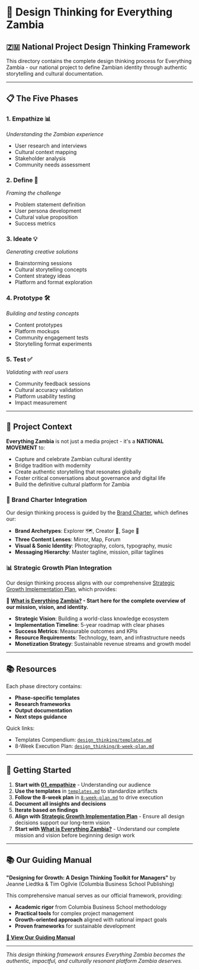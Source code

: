 # 🎯 Design Thinking for Everything Zambia

## 🇿🇲 **National Project Design Thinking Framework**

This directory contains the complete design thinking process for Everything Zambia - our national project to define Zambian identity through authentic storytelling and cultural documentation.

---

## 📋 **The Five Phases**

### 1. **Empathize** 📊
*Understanding the Zambian experience*
- User research and interviews
- Cultural context mapping
- Stakeholder analysis
- Community needs assessment

### 2. **Define** 🎯
*Framing the challenge*
- Problem statement definition
- User persona development
- Cultural value proposition
- Success metrics

### 3. **Ideate** 💡
*Generating creative solutions*
- Brainstorming sessions
- Cultural storytelling concepts
- Content strategy ideas
- Platform and format exploration

### 4. **Prototype** 🛠️
*Building and testing concepts*
- Content prototypes
- Platform mockups
- Community engagement tests
- Storytelling format experiments

### 5. **Test** ✅
*Validating with real users*
- Community feedback sessions
- Cultural accuracy validation
- Platform usability testing
- Impact measurement

---

## 🎯 **Project Context**

**Everything Zambia** is not just a media project - it's a **NATIONAL MOVEMENT** to:
- Capture and celebrate Zambian cultural identity
- Bridge tradition with modernity
- Create authentic storytelling that resonates globally
- Foster critical conversations about governance and digital life
- Build the definitive cultural platform for Zambia

### 🎨 **Brand Charter Integration**
Our design thinking process is guided by the [Brand Charter](../knowledge_base/BRAND_CHARTER.md), which defines our:
- **Brand Archetypes**: Explorer 🗺️, Creator 🎨, Sage 🦉
- **Three Content Lenses**: Mirror, Map, Forum
- **Visual & Sonic Identity**: Photography, colors, typography, music
- **Messaging Hierarchy**: Master tagline, mission, pillar taglines

### 📊 **Strategic Growth Plan Integration**
Our design thinking process aligns with our comprehensive [Strategic Growth Implementation Plan](../knowledge_base/STRATEGIC_GROWTH_IMPLEMENTATION_PLAN.md), which provides:

**🎯 [What is Everything Zambia?](../EVERYTHING_ZAMBIA_DEFINITION.md) - Start here for the complete overview of our mission, vision, and identity.**
- **Strategic Vision**: Building a world-class knowledge ecosystem
- **Implementation Timeline**: 5-year roadmap with clear phases
- **Success Metrics**: Measurable outcomes and KPIs
- **Resource Requirements**: Technology, team, and infrastructure needs
- **Monetization Strategy**: Sustainable revenue streams and growth model

---

## 📚 **Resources**

Each phase directory contains:
- **Phase-specific templates**
- **Research frameworks**
- **Output documentation**
- **Next steps guidance**

Quick links:
- Templates Compendium: [`design_thinking/templates.md`](templates.md)
- 8-Week Execution Plan: [`design_thinking/8-week-plan.md`](8-week-plan.md)

---

## 🚀 **Getting Started**

1. **Start with [01_empathize](01_empathize/)** - Understanding our audience
2. **Use the templates** in [`templates.md`](templates.md) to standardize artifacts
3. **Follow the 8-week plan** in [`8-week-plan.md`](8-week-plan.md) to drive execution
4. **Document all insights and decisions**
5. **Iterate based on findings**
6. **Align with [Strategic Growth Implementation Plan](../knowledge_base/STRATEGIC_GROWTH_IMPLEMENTATION_PLAN.md)** - Ensure all design decisions support our long-term vision
7. **Start with [What is Everything Zambia?](../EVERYTHING_ZAMBIA_DEFINITION.md)** - Understand our complete mission and vision before beginning design work

---

## 📚 **Our Guiding Manual**

**"Designing for Growth: A Design Thinking Toolkit for Managers"** by Jeanne Liedtka & Tim Ogilvie (Columbia Business School Publishing)

This comprehensive manual serves as our official framework, providing:
- **Academic rigor** from Columbia Business School methodology
- **Practical tools** for complex project management
- **Growth-oriented approach** aligned with national impact goals
- **Proven frameworks** for sustainable development

**[📖 View Our Guiding Manual](GUIDING_MANUAL.md)**

---

*This design thinking framework ensures Everything Zambia becomes the authentic, impactful, and culturally resonant platform Zambia deserves.*